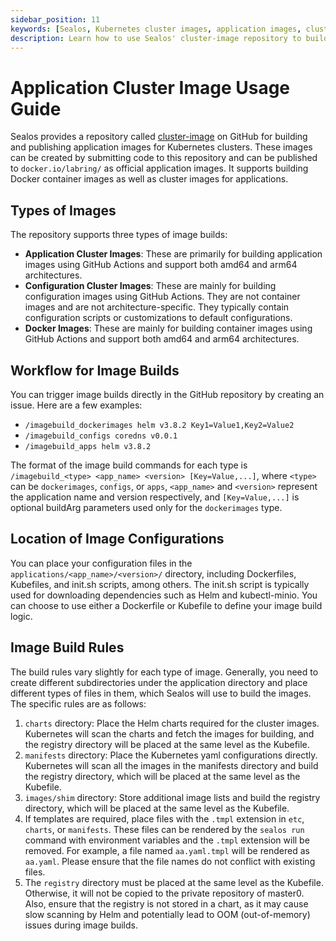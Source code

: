 ```yaml
---
sidebar_position: 11
keywords: [Sealos, Kubernetes cluster images, application images, cluster-image repository, GitHub Actions, Docker images, configuration images, image build workflow, Kubefile, Helm charts]
description: Learn how to use Sealos' cluster-image repository to build and publish application images for Kubernetes clusters, including Docker and configuration images, using GitHub Actions.
---
```


# Application Cluster Image Usage Guide

Sealos provides a repository called [cluster-image](https://github.com/labring-actions/cluster-image) on GitHub for
building and publishing application images for Kubernetes clusters. These images can be created by submitting code to
this repository and can be published to `docker.io/labring/` as official application images. It supports building Docker
container images as well as cluster images for applications.

## Types of Images

The repository supports three types of image builds:

- **Application Cluster Images**: These are primarily for building application images using GitHub Actions and support
  both amd64 and arm64 architectures.
- **Configuration Cluster Images**: These are mainly for building configuration images using GitHub Actions. They are
  not container images and are not architecture-specific. They typically contain configuration scripts or customizations
  to default configurations.
- **Docker Images**: These are mainly for building container images using GitHub Actions and support both amd64 and
  arm64 architectures.

## Workflow for Image Builds

You can trigger image builds directly in the GitHub repository by creating an issue. Here are a few examples:

- `/imagebuild_dockerimages helm v3.8.2 Key1=Value1,Key2=Value2`
- `/imagebuild_configs coredns v0.0.1`
- `/imagebuild_apps helm v3.8.2`

The format of the image build commands for each type is `/imagebuild_<type> <app_name> <version> [Key=Value,...]`, where
`<type>` can be `dockerimages`, `configs`, or `apps`, `<app_name>` and `<version>` represent the application name and
version respectively, and `[Key=Value,...]` is optional buildArg parameters used only for the `dockerimages` type.

## Location of Image Configurations

You can place your configuration files in the `applications/<app_name>/<version>/` directory, including Dockerfiles,
Kubefiles, and init.sh scripts, among others. The init.sh script is typically used for downloading dependencies such as
Helm and kubectl-minio. You can choose to use either a Dockerfile or Kubefile to define your image build logic.

## Image Build Rules

The build rules vary slightly for each type of image. Generally, you need to create different subdirectories under the
application directory and place different types of files in them, which Sealos will use to build the images. The
specific rules are as follows:

1. `charts` directory: Place the Helm charts required for the cluster images. Kubernetes will scan the charts and fetch
   the images for building, and the registry directory will be placed at the same level as the Kubefile.
2. `manifests` directory: Place the Kubernetes yaml configurations directly. Kubernetes will scan all the images in the
   manifests directory and build the registry directory, which will be placed at the same level as the Kubefile.
3. `images/shim` directory: Store additional image lists and build the registry directory, which will be placed at the
   same level as the Kubefile.
4. If templates are required, place files with the `.tmpl` extension in `etc`, `charts`, or `manifests`. These files can
   be rendered by the `sealos run` command with environment variables and the `.tmpl` extension will be removed. For
   example, a file named `aa.yaml.tmpl` will be rendered as `aa.yaml`. Please ensure that the file names do not conflict
   with existing files.
5. The `registry` directory must be placed at the same level as the Kubefile. Otherwise, it will not be copied to the
   private repository of master0. Also, ensure that the registry is not stored in a chart, as it may cause slow scanning
   by Helm and potentially lead to OOM (out-of-memory) issues during image builds.
